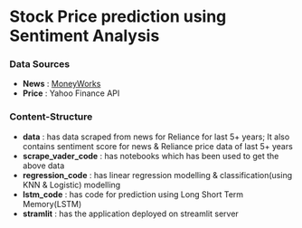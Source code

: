 # Stock Price prediction using Sentiment Analysis



### Data Sources
  - __News__ : [MoneyWorks](https://www.moneyworks4me.com/stock-markets/search/news/fincode/100325)
  - __Price__ : Yahoo Finance API


### Content-Structure
 - __data__ : has data scraped from news for Reliance for last 5+ years; It also contains sentiment score for news & Reliance price data of last 5+ years
 - __scrape_vader_code__ : has notebooks which has been used to get the above data
 - __regression_code__ : has linear regression modelling & classification(using KNN & Logistic) modelling
 - __lstm_code__ : has code for prediction using Long Short Term Memory(LSTM)
 - __stramlit__ : has the application deployed on streamlit server
